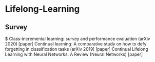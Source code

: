 # Lifelong-Learning

## Survey
$ Class-incremental learning: survey and performance evaluation (arXiv 2020) [paper]
Continual learning: A comparative study on how to defy forgetting in classification tasks (arXiv 2019) [paper]
Continual Lifelong Learning with Neural Networks: A Review (Neural Networks) [paper]
